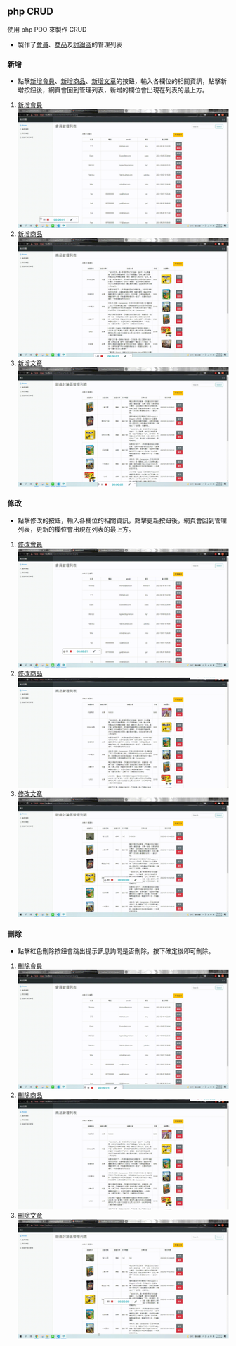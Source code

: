 ## **php CRUD**

使用 php PDO 來製作 CRUD

- 製作了[會員](https://github.com/yichenkung/phpCRUD/tree/main/member)、[商品](https://github.com/yichenkung/phpCRUD/tree/main/commodity)及[討論區](https://github.com/yichenkung/phpCRUD/tree/main/forum)的管理列表

### 新增
- 點擊[新增會員](https://github.com/yichenkung/phpCRUD/blob/main/member/memberCreate.php)、[新增商品](https://github.com/yichenkung/phpCRUD/blob/main/commodity/productCreate.php)、[新增文章](https://github.com/yichenkung/phpCRUD/blob/main/forum/articleCreate.php)的按鈕，輸入各欄位的相關資訊，點擊新增按鈕後，網頁會回到管理列表，新增的欄位會出現在列表的最上方。
1. [新增會員](https://github.com/yichenkung/phpCRUD/blob/main/member/memberCreate.php)
![](https://github.com/yichenkung/phpCRUD/blob/main/gif/Create%20Member.gif)
2. [新增商品](https://github.com/yichenkung/phpCRUD/blob/main/commodity/productCreate.php)
![](https://github.com/yichenkung/phpCRUD/blob/main/gif/Create%20Product.gif)
3. [新增文章](https://github.com/yichenkung/phpCRUD/blob/main/forum/articleCreate.php)
![](https://github.com/yichenkung/phpCRUD/blob/main/gif/Create%20Forum.gif)

### 修改
- 點擊修改的按鈕，輸入各欄位的相關資訊，點擊更新按鈕後，網頁會回到管理列表，更新的欄位會出現在列表的最上方。
1. [修改會員](https://github.com/yichenkung/phpCRUD/blob/main/member/updateMember-list.php)
![](https://github.com/yichenkung/phpCRUD/blob/main/gif/Update%20Member.gif)
2. [修改商品](https://github.com/yichenkung/phpCRUD/blob/main/commodity/updateProduct-list.php)
![](https://github.com/yichenkung/phpCRUD/blob/main/gif/Update%20Product.gif)
3. [修改文章](https://github.com/yichenkung/phpCRUD/blob/main/forum/updateForum-list.php)
![](https://github.com/yichenkung/phpCRUD/blob/main/gif/Update%20Forum.gif)

### 刪除
- 點擊紅色刪除按鈕會跳出提示訊息詢問是否刪除，按下確定後即可刪除。
1. [刪除會員](https://github.com/yichenkung/phpCRUD/blob/main/member/deleteMember-list.php)
![](https://github.com/yichenkung/phpCRUD/blob/main/gif/Delete%20Member.gif)
2. [刪除商品](https://github.com/yichenkung/phpCRUD/blob/main/commodity/deleteProduct-list.php)
![](https://github.com/yichenkung/phpCRUD/blob/main/gif/Update%20Product.gif)
3. [刪除文章](https://github.com/yichenkung/phpCRUD/blob/main/forum/deleteForum-list.php)
![](https://github.com/yichenkung/phpCRUD/blob/main/gif/Delete%20Forum.gif)
